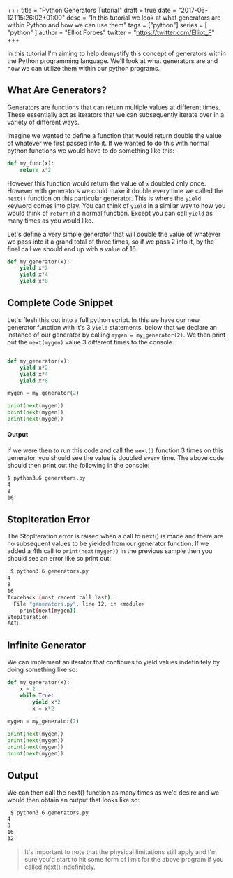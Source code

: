 +++
title = "Python Generators Tutorial"
draft = true
date = "2017-06-12T15:26:02+01:00"
desc = "In this tutorial we look at what generators are within Python and how we can use them"
tags = ["python"]
series = [ "python" ]
author = "Elliot Forbes"
twitter = "https://twitter.com/Elliot_F"
+++

In this tutorial I'm aiming to help demystify this concept of generators within the Python programming language. We'll look at what generators are and how we can utilize them within our python programs.

## What Are Generators?

Generators are functions that can return multiple values at different times. These essentially act as iterators that we can subsequently iterate over in a variety of different ways. 

Imagine we wanted to define a function that would return double the value of whatever we first passed into it. If we wanted to do this with normal python functions we would have to do something like this:

~~~python
def my_func(x):
    return x*2
~~~

However this function would return the value of `x` doubled only once. However with generators we could make it double every time we called the `next()` function on this particular generator. This is where the `yield` keyword comes into play. You can think of `yield` in a similar way to how you would think of `return` in a normal function. Except you can call `yield` as many times as you would like.

Let's define a very simple generator that will double the value of whatever we pass into it a grand total of three times, so if we pass 2 into it, by the final call we should end up with a value of 16.

~~~python
def my_generator(x):
    yield x*2
    yield x*4
    yield x*8
~~~

## Complete Code Snippet

Let's flesh this out into a full python script. In this we have our new generator function with it's 3 `yield` statements, below that we declare an instance of our generator by calling `mygen = my_generator(2)`. We then print out the `next(mygen)` value 3 different times to the console.

~~~python

def my_generator(x):
    yield x*2
    yield x*4
    yield x*8

mygen = my_generator(2)

print(next(mygen))
print(next(mygen))
print(next(mygen))
~~~

#### Output

If we were then to run this code and call the `next()` function 3 times on this generator, you should see the value is doubled every time. The above code should then print out the following in the console:

~~~bash
$ python3.6 generators.py
4
8
16
~~~

## StopIteration Error

The StopIteration error is raised when a call to next() is made and there are no subsequent values to be yielded from our generator function. If we added a 4th call to `print(next(mygen))` in the previous sample then you should see an error like so print out:

~~~bash
 $ python3.6 generators.py
4
8
16
Traceback (most recent call last):
  File "generators.py", line 12, in <module>
    print(next(mygen))
StopIteration
FAIL
~~~

## Infinite Generator

We can implement an iterator that continues to yield values indefinitely by doing something like so:

~~~python
def my_generator(x):
    x = 2
    while True:
        yield x*2
        x = x*2
        
mygen = my_generator(2)

print(next(mygen))
print(next(mygen))
print(next(mygen))
print(next(mygen))
~~~

## Output

We can then call the next() function as many times as we'd desire and we would then obtain an output that looks like so:

~~~bash
 $ python3.6 generators.py
4
8
16
32
~~~

> It's important to note that the physical limitations still apply and I'm sure you'd start to hit some form of limit for the above program if you called next() indefinitely.